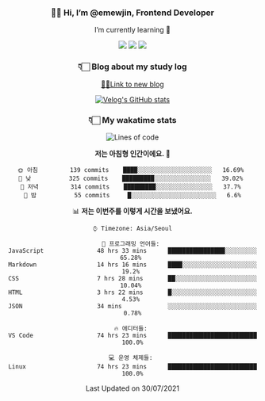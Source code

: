 <div align='center'>
  
### 👋🏻 Hi, I’m @emewjin, Frontend Developer 
I’m currently learning 🌱 
    
  <img src="https://img.shields.io/badge/javascript-F7DF1E?style=for-the-badge&logo=javascript&logoColor=black"/>
  <img src="https://img.shields.io/badge/react.js-61DAFB?style=for-the-badge&logo=react&logoColor=black"/>
    <img src="https://img.shields.io/badge/vue.js-4FC08D?style=for-the-badge&logo=vue.js&logoColor=white"/>

### 👇🏻 Blog about my study log
  [🏃🏻Link to new blog](https://emewjin.github.io/)  
  
 [![Velog's GitHub stats](https://velog-readme-stats.vercel.app/api?name=1703979&tag=javascript)](https://github.com/eungyeole/velog-readme-stats)


### 👇🏻 My wakatime stats  
  
<!--START_SECTION:waka-->
![Lines of code](https://img.shields.io/badge/%EC%A0%80%EB%8A%94%20%EC%97%AC%ED%83%9C%EA%B9%8C%EC%A7%80%20-76938%20%EC%A4%84%EC%9D%98%20%EC%BD%94%EB%93%9C%EB%A5%BC%20%EC%9E%91%EC%84%B1%ED%96%88%EC%96%B4%EC%9A%94.-blue)

**저는 아침형 인간이에요. 🐤** 

```text
🌞 아침         139 commits    ████░░░░░░░░░░░░░░░░░░░░░   16.69% 
🌆 낮　         325 commits    █████████░░░░░░░░░░░░░░░░   39.02% 
🌃 저녁         314 commits    █████████░░░░░░░░░░░░░░░░   37.7% 
🌙 밤　         55 commits     █░░░░░░░░░░░░░░░░░░░░░░░░   6.6%

```


📊 **저는 이번주를 이렇게 시간을 보냈어요.** 

```text
⌚︎ Timezone: Asia/Seoul

💬 프로그래밍 언어들: 
JavaScript               48 hrs 33 mins      ████████████████░░░░░░░░░   65.28% 
Markdown                 14 hrs 16 mins      ████░░░░░░░░░░░░░░░░░░░░░   19.2% 
CSS                      7 hrs 28 mins       ██░░░░░░░░░░░░░░░░░░░░░░░   10.04% 
HTML                     3 hrs 22 mins       █░░░░░░░░░░░░░░░░░░░░░░░░   4.53% 
JSON                     34 mins             ░░░░░░░░░░░░░░░░░░░░░░░░░   0.78%

🔥 에디터들: 
VS Code                  74 hrs 23 mins      █████████████████████████   100.0%

💻 운영 체제들: 
Linux                    74 hrs 23 mins      █████████████████████████   100.0%

```


 Last Updated on 30/07/2021
<!--END_SECTION:waka-->
 </div>
<!---
Emewjin/Emewjin is a ✨ special ✨ repository because its `README.md` (this file) appears on your GitHub profile.
You can click the Preview link to take a look at your changes.
--->
